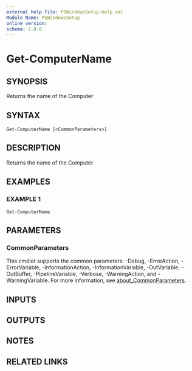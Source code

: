 ```yaml
---
external help file: PSWindowsSetup-help.xml
Module Name: PSWindowsSetup
online version:
schema: 2.0.0
---
```


# Get-ComputerName

## SYNOPSIS
Returns the name of the Computer

## SYNTAX

```
Get-ComputerName [<CommonParameters>]
```

## DESCRIPTION
Returns the name of the Computer

## EXAMPLES

### EXAMPLE 1
```
Get-ComputerName
```

## PARAMETERS

### CommonParameters
This cmdlet supports the common parameters: -Debug, -ErrorAction, -ErrorVariable, -InformationAction, -InformationVariable, -OutVariable, -OutBuffer, -PipelineVariable, -Verbose, -WarningAction, and -WarningVariable. For more information, see [about_CommonParameters](http://go.microsoft.com/fwlink/?LinkID=113216).

## INPUTS

## OUTPUTS

## NOTES

## RELATED LINKS
